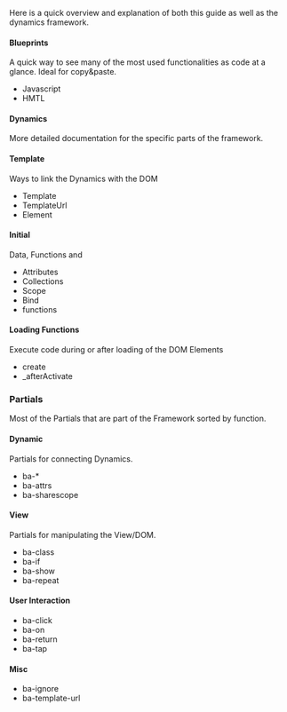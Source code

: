 

Here is a quick overview and explanation of both this guide as well as the dynamics framework.


#### Blueprints

A quick way to see many of the most used functionalities as code at a glance. Ideal for copy&paste.

*   Javascript
*   HMTL


#### Dynamics

More detailed documentation for the specific parts of the framework.


#### Template

Ways to link the Dynamics with the DOM

*   Template
*   TemplateUrl
*   Element


#### Initial

Data, Functions and

*   Attributes
*   Collections
*   Scope
*   Bind
*   functions


#### Loading Functions

Execute code during or after loading of the DOM Elements

*   create
*   _afterActivate


### Partials

Most of the Partials that are part of the Framework sorted by function.


#### Dynamic

Partials for connecting Dynamics.

*   ba-*
*   ba-attrs
*   ba-sharescope


#### View

Partials for manipulating the View/DOM.

*   ba-class
*   ba-if
*   ba-show
*   ba-repeat


#### User Interaction

*   ba-click
*   ba-on
*   ba-return
*   ba-tap


#### Misc

*   ba-ignore
*   ba-template-url
